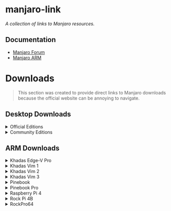 # manjaro-link
_A collection of links to Manjaro resources._

## Documentation
- [Manjaro Forum](https://forum.manjaro.org/)
- [Manjaro ARM](https://forum.manjaro.org/t/wiki-how-to-contribute-to-manjaro-arm/35461?u=nrobinson2000)


# Downloads

> This section was created to provide direct links to Manjaro downloads because the official website can be annoying to navigate.

## Desktop Downloads

<details><summary>Official Editions</summary>

- [XFCE](https://manjaro.org/downloads/official/xfce/)
- [KDE Plasma](https://manjaro.org/downloads/official/kde/)
- [GNOME](https://manjaro.org/downloads/official/gnome/)
- [Architect](https://manjaro.org/downloads/official/architect/)
</details>

<details><summary>Community Editions</summary>

- [Awesome](https://manjaro.org/downloads/community/awesome/)
- [Bspwm](https://manjaro.org/downloads/community/bspwm/)
- [Budgie](https://manjaro.org/downloads/community/budgie/)
- [Cinnamon](https://manjaro.org/downloads/community/cinnamon/)
- [i3](https://manjaro.org/downloads/community/i3/)
- [LXDE](https://manjaro.org/downloads/community/lxde/)
- [LXQt](https://manjaro.org/downloads/community/lxqt/)
- [MATE](https://manjaro.org/downloads/community/mate/)
- [Openbox](https://manjaro.org/downloads/community/openbox/)
</details>

## ARM Downloads

<details><summary>Khadas Edge-V Pro</summary>

- [KDE Plamsa](https://manjaro.org/downloads/arm/khadas-edge-v-pro/arm8-edge-v-kde-plasma/)
- [XFCE](https://manjaro.org/downloads/arm/khadas-edge-v-pro/arm8-edge-v-xfce/)
</details>

<details><summary>Khadas Vim 1</summary>

- [i3](https://manjaro.org/downloads/arm/khadas-vim-1/arm8-vim1-i3/)
- [KDE Plasma](https://manjaro.org/downloads/arm/khadas-vim-1/arm8-vim1-kde-plasma/)
- [Sway](https://manjaro.org/downloads/arm/khadas-vim-1/arm8-vim1-sway/)
- [XFCE](https://manjaro.org/downloads/arm/khadas-vim-1/arm8-vim1-xfce/)
</details>

<details><summary>Khadas Vim 2</summary>

- [i3](https://manjaro.org/downloads/arm/khadas-vim-2/arm8-vim2-i3/)
- [KDE Plasma](https://manjaro.org/downloads/arm/khadas-vim-2/arm8-vim2-kde-plasma/)
- [Sway](https://manjaro.org/downloads/arm/khadas-vim-2/arm8-vim2-sway/)
- [XFCE](https://manjaro.org/downloads/arm/khadas-vim-2/arm8-vim2-xfce/)
</details>

<details><summary>Khadas Vim 3</summary>

- [KDE Plasma](https://manjaro.org/downloads/arm/khadas-vim-3/arm8-vim3-kde-plasma/)
- [XFCE](https://manjaro.org/downloads/arm/khadas-vim-3/arm8-vim3-xfce/)
</details>

<details><summary>Pinebook</summary>

- [i3](https://manjaro.org/downloads/arm/pinebook/arm8-pinebook-i3/)
- [KDE Plasma](https://manjaro.org/downloads/arm/pinebook/arm8-pinebook-kde-plasma/)
- [Sway](https://manjaro.org/downloads/arm/pinebook/arm8-pinebook-sway/)
- [XFCE](https://manjaro.org/downloads/arm/pinebook/arm8-pinebook-xfce/)
</details>

<details><summary>Pinebook Pro</summary>

- [i3](https://manjaro.org/downloads/arm/pinebook-pro/arm8-pinebook-pro-i3/)
- [KDE Plasma](https://manjaro.org/downloads/arm/pinebook-pro/arm8-pinebook-pro-kde-plasma/)
- [Sway](https://manjaro.org/downloads/arm/pinebook-pro/arm8-pinebook-pro-sway/)
- [XFCE](https://manjaro.org/downloads/arm/pinebook-pro/arm8-pinebook-pro-xfce/)
</details>

<details><summary>Raspberry Pi 4</summary>

- [i3](https://manjaro.org/downloads/arm/raspberry-pi-4/arm8-raspberry-pi-4-i3/)
- [KDE Plasma](https://manjaro.org/downloads/arm/raspberry-pi-4/arm8-raspberry-pi-4-kde-plasma/)
- [Sway](https://manjaro.org/downloads/arm/raspberry-pi-4/arm8-raspberry-pi-4-sway/)
- [XFCE](https://manjaro.org/downloads/arm/raspberry-pi-4/arm8-raspberry-pi-4-xfce/)
</details>

<details><summary>Rock Pi 4B</summary>

- [i3](https://manjaro.org/downloads/arm/rock-pi-4b/arm8-rockpi4b-i3/)
- [KDE Plasma](https://manjaro.org/downloads/arm/rock-pi-4b/arm8-rockpi4b-kde-plasma/)
- [Sway](https://manjaro.org/downloads/arm/rock-pi-4b/arm8-rockpi4b-sway/)
- [XFCE](https://manjaro.org/downloads/arm/rock-pi-4b/arm8-rockpi4b-xfce/)
</details>

<details><summary>RockPro64</summary>

- [i3](https://manjaro.org/downloads/arm/rock-pro-64/arm8-rockpro64-i3/)
- [KDE Plasma](https://manjaro.org/downloads/arm/rock-pro-64/arm8-rockpro64-kde-plasma/)
- [Sway](https://manjaro.org/downloads/arm/rock-pro-64/arm8-rockpro64-sway/)
- [XFCE](https://manjaro.org/downloads/arm/rock-pro-64/arm8-rockpro64-xfce/)
</details>

